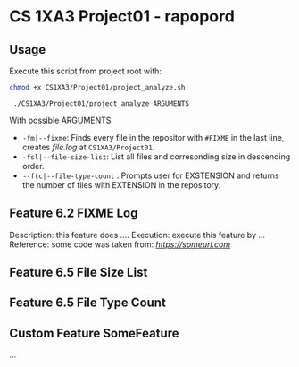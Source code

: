 #  CS 1XA3 Project01 - rapopord
## Usage
   Execute this script from project root with:
   ```bash
   chmod +x CS1XA3/Project01/project_analyze.sh
  ```
  ```
   ./CS1XA3/Project01/project_analyze ARGUMENTS
   ```
   With possible ARGUMENTS
* `-fm|--fixme`: Finds every file in the repositor with `#FIXME` in the last line, creates *file.log* at `CS1XA3/Project01`.
* `-fsl|--file-size-list`: List all files and corresonding size in descending order.
* `--ftc|--file-type-count` : Prompts user for EXSTENSION and returns the number of files with  EXTENSION in the repository.
      

## Feature 6.2 **FIXME Log**
 Description: this feature does ....
 Execution: execute this feature by ...
 Reference: some code was taken from: *https://someurl.com*

   
## Feature 6.5 **File Size List**

## Feature 6.5 **File Type Count**

## Custom Feature SomeFeature
  ...
